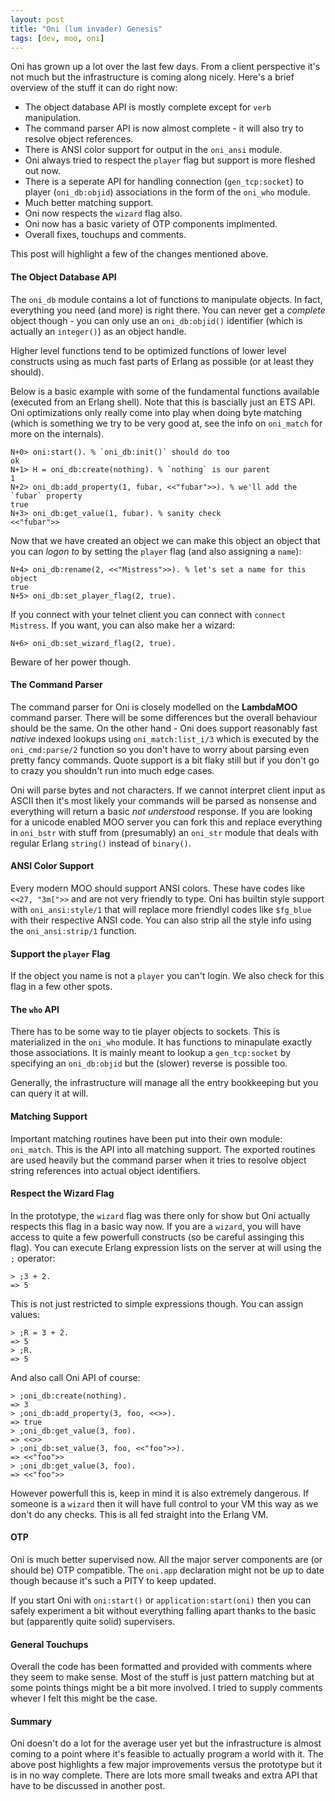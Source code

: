 ```yaml
---
layout: post
title: "Oni (lum invader) Genesis"
tags: [dev, moo, oni]
---
```

Oni has grown up a lot over the last few days. From a client perspective it's not much but the infrastructure is coming along nicely. Here's a brief overview of the stuff it can do right now:

*   The object database API is mostly complete except for `verb` manipulation.
*   The command parser API is now almost complete - it will also try to resolve object references.
*   There is ANSI color support for output in the `oni_ansi` module.
*   Oni always tried to respect the `player` flag but support is more fleshed out now.
*   There is a seperate API for handling connection (`gen_tcp:socket`) to player (`oni_db:objid`) associations in the form of the `oni_who` module.
*   Much better matching support.
*   Oni now respects the `wizard` flag also.
*   Oni now has a basic variety of OTP components implmented.
*   Overall fixes, touchups and comments.

This post will highlight a few of the changes mentioned above.

#### The Object Database API
The `oni_db` module contains a lot of functions to manipulate objects. In fact, everything you need (and more) is right there. You can never get a _complete_ object though - you can only use an `oni_db:objid()` identifier (which is actually an `integer()`) as an object handle.

Higher level functions tend to be optimized functions of lower level constructs using as much fast parts of Erlang as possible (or at least they should). 

Below is a basic example with some of the fundamental functions available (executed from an Erlang shell). Note that this is bascially just an ETS API. Oni optimizations only really come into play when doing byte matching (which is something we try to be very good at, see the info on `oni_match` for more on the internals).

    N+0> oni:start(). % `oni_db:init()` should do too
    ok
    N+1> H = oni_db:create(nothing). % `nothing` is our parent
    1
    N+2> oni_db:add_property(1, fubar, <<"fubar">>). % we'll add the `fubar` property
    true
    N+3> oni_db:get_value(1, fubar). % sanity check
    <<"fubar">>

Now that we have created an object we can make this object an object that you can _logon to_ by setting the `player` flag (and also assigning a `name`):

    N+4> oni_db:rename(2, <<"Mistress">>). % let's set a name for this object
    true
    N+5> oni_db:set_player_flag(2, true).

If you connect with your telnet client you can connect with `connect Mistress`. If you want, you can also make her a wizard:

    N+6> oni_db:set_wizard_flag(2, true).

Beware of her power though.

#### The Command Parser
The command parser for Oni is closely modelled on the __LambdaMOO__ command parser. There will be some differences but the overall behaviour should be the same. On the other hand - Oni does support reasonably fast _native_ indexed lookups using `oni_match:list_i/3` which is executed by the `oni_cmd:parse/2` function so you don't have to worry about parsing even pretty fancy commands. Quote support is a bit flaky still but if you don't go to crazy you shouldn't run into much edge cases.

Oni will parse bytes and not characters. If we cannot interpret client input as ASCII then it's most likely your commands will be parsed as nonsense and everything will return a basic _not understood_ response. If you are looking for a unicode enabled MOO server you can fork this and replace everything in `oni_bstr` with stuff from (presumably) an `oni_str` module that deals with regular Erlang `string()` instead of `binary()`. 

#### ANSI Color Support
Every modern MOO should support ANSI colors. These have codes like `<<27, "3m[">>` and are not very friendly to type. Oni has builtin style support with `oni_ansi:style/1` that will replace more friendlyl codes like `$fg_blue` with their respective ANSI code. You can also strip all the style info using the `oni_ansi:strip/1` function.

#### Support the `player` Flag
If the object you name is not a `player` you can't login. We also check for this flag in a few other spots.

#### The `who` API
There has to be some way to tie player objects to sockets. This is materialized in the `oni_who` module. It has functions to minapulate exactly those associations. It is mainly meant to lookup a `gen_tcp:socket` by specifying an `oni_db:objid` but the (slower) reverse is possible too.

Generally, the infrastructure will manage all the entry bookkeeping but you can query it at will.

#### Matching Support
Important matching routines have been put into their own module: `oni_match`. This is the API into all matching support. The exported routines are used heavily but the command parser when it tries to resolve object string references into actual object identifiers.

#### Respect the Wizard Flag
In the prototype, the `wizard` flag was there only for show but Oni actually respects this flag in a basic way now. If you are a `wizard`, you will have access to quite a few powerfull constructs (so be careful assinging this flag). You can execute Erlang expression lists on the server at will using the `;` operator:

    > ;3 + 2.
    => 5

This is not just restricted to simple expressions though. You can assign values:

    > ;R = 3 + 2.
    => 5
    > ;R.
    => 5

And also call Oni API of course:

    > ;oni_db:create(nothing).
    => 3
    > ;oni_db:add_property(3, foo, <<>>).
    => true
    > ;oni_db:get_value(3, foo).
    => <<>>
    > ;oni_db:set_value(3, foo, <<"foo">>).
    => <<"foo">>
    > ;oni_db:get_value(3, foo).
    => <<"foo">>

However powerfull this is, keep in mind it is also extremely dangerous. If someone is a `wizard` then it will have full control to your VM this way as we don't do any checks. This is all fed straight into the Erlang VM.

#### OTP
Oni is much better supervised now. All the major server components are (or should be) OTP compatible. The `oni.app` declaration might not be up to date though because it's such a PITY to keep updated.

If you start Oni with `oni:start()` or `application:start(oni)` then you can safely experiment a bit without everything falling apart thanks to the basic but (apparently quite solid) supervisers.

#### General Touchups
Overall the code has been formatted and provided with comments where they seem to make sense. Most of the stuff is just pattern matching but at some points things might be a bit more involved. I tried to supply comments whever I felt this might be the case.

#### Summary
Oni doesn't do a lot for the average user yet but the infrastructure is almost coming to a point where it's feasible to actually program a world with it. The above post highlights a few major improvements versus the prototype but it is in no way complete. There are lots more small tweaks and extra API that have to be discussed in another post.
